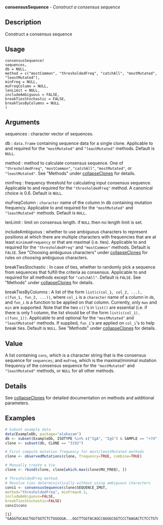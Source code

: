 **consensusSequence** - *Construct a consensus sequence*

Description
--------------------

Construct a consensus sequence


Usage
--------------------
```
consensusSequence(
sequences,
db = NULL,
method = c("mostCommon", "thresholdedFreq", "catchAll", "mostMutated", "leastMutated"),
minFreq = NULL,
muFreqColumn = NULL,
lenLimit = NULL,
includeAmbiguous = FALSE,
breakTiesStochastic = FALSE,
breakTiesByColumns = NULL
)
```

Arguments
-------------------

sequences
:   character vector of sequences.

db
:   `data.frame` containing sequence data for a single clone.
Applicable to and required for the `"mostMutated"` and
`"leastMutated"` methods. Default is `NULL`.

method
:   method to calculate consensus sequence. One of
`"thresholdedFreq"`, `"mostCommon"`, `"catchAll"`,
`"mostMutated"`, or `"leastMutated"`. See "Methods" under
[collapseClones](collapseClones.md) for details.

minFreq
:   frequency threshold for calculating input consensus sequence.
Applicable to and required for the `"thresholdedFreq"` method.
A canonical choice is 0.6. Default is `NULL`.

muFreqColumn
:   `character` name of the column in db containing mutation
frequency. Applicable to and required for the `"mostMutated"`
and `"leastMutated"` methods. Default is `NULL`.

lenLimit
:   limit on consensus length. if `NULL` then no length limit is set.

includeAmbiguous
:   whether to use ambiguous characters to represent positions at
which there are multiple characters with frequencies that are at least
`minimumFrequency` or that are maximal (i.e. ties). Applicable to
and required for the `"thresholdedFreq"` and `"mostCommon"`
methods. Default is `FALSE`. See "Choosing ambiguous characters"
under [collapseClones](collapseClones.md) for rules on choosing ambiguous characters.

breakTiesStochastic
:   In case of ties, whether to randomly pick a sequence from sequences that
fulfill the criteria as consensus. Applicable to and required for all methods
except for `"catchAll"`. Default is `FALSE`. See "Methods"
under [collapseClones](collapseClones.md) for details.

breakTiesByColumns
:   A list of the form `list(c(col_1, col_2, ...), c(fun_1, fun_2, ...))`,
where `col_i` is a `character` name of a column in `db`,
and `fun_i` is a function to be applied on that column. Currently,
only `max` and `min` are supported. Note that the two `c()`'s
in `list()` are essential (i.e. if there is only 1 column, the list
should be of the form `list(c(col_1), c(func_1))`. Applicable to and
optional for the `"mostMutated"` and `"leastMutated"` methods.
If supplied, `fun_i`'s are applied on `col_i`'s to help break
ties. Default is `NULL`. See "Methods" under [collapseClones](collapseClones.md)
for details.




Value
-------------------

A list containing `cons`, which is a character string that is the consensus sequence
for `sequences`; and `muFreq`, which is the maximal/minimal mutation frequency of
the consensus sequence for the `"mostMutated"` and `"leastMutated"` methods, or
`NULL` for all other methods.


Details
-------------------

See [collapseClones](collapseClones.md) for detailed documentation on methods and additional parameters.



Examples
-------------------

```R
# Subset example data
data(ExampleDb, package="alakazam")
db <- subset(ExampleDb, ISOTYPE %in% c("IgA", "IgG") & SAMPLE == "+7d")
clone <- subset(db, CLONE == "3192")

# First compute mutation frequency for most/leastMutated methods
clone <- observedMutations(clone, frequency=TRUE, combine=TRUE)

# Manually create a tie
clone <- rbind(clone, clone[which.max(clone$MU_FREQ), ])

# ThresholdedFreq method. 
# Resolve ties deterministically without using ambiguous characters
cons1 <- consensusSequence(clone$SEQUENCE_IMGT,
method="thresholdedFreq", minFreq=0.3,
includeAmbiguous=FALSE, 
breakTiesStochastic=FALSE)
cons1$cons
```


```
[1] "GAGGTGCAGCTGGTGGTCTCTGGGGGA...GGCTTGGTACAGCCAGGGCGGTCCCTAAGACTCTCCTGTACAGTTTCTGGATTCACCTTT............GGTGATTATGCTATGACGTGGATCCGCCAGGCTCCTGGGAAGGGGCTGGAGTGGGTCGGTTTCATTAGAAGCAAAACTTTTGGTGGGACAGCAGATTACGCCGCGTTTGTGAGA...GGCAGATTCACCATCTCAAGAGATGATTCCAAAAACATCGCCTATCTGCAATTGAACAGCCTGAAAACCGAGGACACAGGCGTCTATTACTGTGGTAGAGATCTCGCCGTAACTGACACAATAGGTGGTACTAACTGGTTCGACCCCTGGGGCCAGGGGACCCCGGTCACCGTCTCCTCAG"

```








